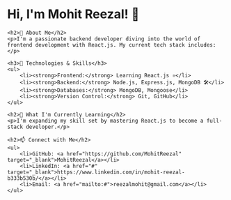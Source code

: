 <!DOCTYPE html>
<html lang="en">
<head>
    <meta charset="UTF-8">
    <meta name="viewport" content="width=device-width, initial-scale=1.0">
    <title>Mohit Reezal - GitHub Profile</title>
</head>
<body>
    <h1>Hi, I'm Mohit Reezal! 👋</h1>

    <h2>🚀 About Me</h2>
    <p>I'm a passionate backend developer diving into the world of frontend development with React.js. My current tech stack includes:</p>

    <h3>🔧 Technologies & Skills</h3>
    <ul>
        <li><strong>Frontend:</strong> Learning React.js ⚛️</li>
        <li><strong>Backend:</strong> Node.js, Express.js, MongoDB 🛠️</li>
        <li><strong>Databases:</strong> MongoDB, Mongoose</li>
        <li><strong>Version Control:</strong> Git, GitHub</li>
    </ul>

    <h2>🌱 What I'm Currently Learning</h2>
    <p>I'm expanding my skill set by mastering React.js to become a full-stack developer.</p>

    <h2>📫 Connect with Me</h2>
    <ul>
        <li>GitHub: <a href="https://github.com/MohitReezal" target="_blank">MohitReezal</a></li>
        <li>LinkedIn: <a href="#" target="_blank">https://www.linkedin.com/in/mohit-reezal-b333b530b/</a></li>
        <li>Email: <a href="mailto:#">reezalmohit@gmail.com</a></li>
    </ul>

</body>
</html>

